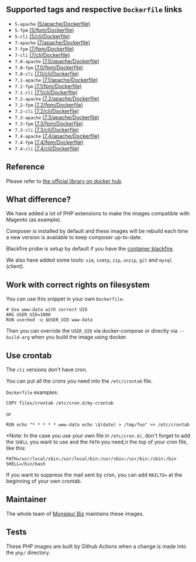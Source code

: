 ## Supported tags and respective `Dockerfile` links

* `5-apache` [(5/apache/Dockerfile)](https://github.com/monsieurbiz/docker/blob/master/php/5/apache/Dockerfile)
* `5-fpm` [(5/fpm/Dockerfile)](https://github.com/monsieurbiz/docker/blob/master/php/5/fpm/Dockerfile)
* `5-cli` [(5/cli/Dockerfile)](https://github.com/monsieurbiz/docker/blob/master/php/5/cli/Dockerfile)
* `7-apache` [(7/apache/Dockerfile)](https://github.com/monsieurbiz/docker/blob/master/php/7/apache/Dockerfile)
* `7-fpm` [(7/fpm/Dockerfile)](https://github.com/monsieurbiz/docker/blob/master/php/7/fpm/Dockerfile)
* `7-cli` [(7/cli/Dockerfile)](https://github.com/monsieurbiz/docker/blob/master/php/7/cli/Dockerfile)
* `7.0-apache` [(7.0/apache/Dockerfile)](https://github.com/monsieurbiz/docker/blob/master/php/7.0/apache/Dockerfile)
* `7.0-fpm` [(7.0/fpm/Dockerfile)](https://github.com/monsieurbiz/docker/blob/master/php/7.0/fpm/Dockerfile)
* `7.0-cli` [(7.0/cli/Dockerfile)](https://github.com/monsieurbiz/docker/blob/master/php/7.0/cli/Dockerfile)
* `7.1-apache` [(7.1/apache/Dockerfile)](https://github.com/monsieurbiz/docker/blob/master/php/7.1/apache/Dockerfile)
* `7.1-fpm` [(7.1/fpm/Dockerfile)](https://github.com/monsieurbiz/docker/blob/master/php/7.1/fpm/Dockerfile)
* `7.1-cli` [(7.1/cli/Dockerfile)](https://github.com/monsieurbiz/docker/blob/master/php/7.1/cli/Dockerfile)
* `7.2-apache` [(7.2/apache/Dockerfile)](https://github.com/monsieurbiz/docker/blob/master/php/7.2/apache/Dockerfile)
* `7.2-fpm` [(7.2/fpm/Dockerfile)](https://github.com/monsieurbiz/docker/blob/master/php/7.2/fpm/Dockerfile)
* `7.2-cli` [(7.2/cli/Dockerfile)](https://github.com/monsieurbiz/docker/blob/master/php/7.2/cli/Dockerfile)
* `7.3-apache` [(7.3/apache/Dockerfile)](https://github.com/monsieurbiz/docker/blob/master/php/7.3/apache/Dockerfile)
* `7.3-fpm` [(7.3/fpm/Dockerfile)](https://github.com/monsieurbiz/docker/blob/master/php/7.3/fpm/Dockerfile)
* `7.3-cli` [(7.3/cli/Dockerfile)](https://github.com/monsieurbiz/docker/blob/master/php/7.3/cli/Dockerfile)
* `7.4-apache` [(7.4/apache/Dockerfile)](https://github.com/monsieurbiz/docker/blob/master/php/7.4/apache/Dockerfile)
* `7.4-fpm` [(7.4/fpm/Dockerfile)](https://github.com/monsieurbiz/docker/blob/master/php/7.4/fpm/Dockerfile)
* `7.4-cli` [(7.4/cli/Dockerfile)](https://github.com/monsieurbiz/docker/blob/master/php/7.4/cli/Dockerfile)

## Reference

Please refer to [the official library on docker hub](https://hub.docker.com/_/php/).

## What difference?

We have added a lot of PHP extensions to make the images compatible with Magento (as example).

Composer is installed by default and these images will be rebuild each time a new version is available to keep composer up-to-date.

Blackfire probe is setup by default if you have the [container blackfire](https://hub.docker.com/r/blackfire/blackfire/).

We also have added some tools: `vim`, `ssmtp`, `zip`, `unzip`, `git` and `mysql` (client).

## Work with correct rights on filesystem

You can use this snippet in your own `Dockerfile`:

```
# Use www-data with correct UID
ARG USER_UID=1000
RUN usermod -u $USER_UID www-data
```

Then you can override the `USER_UID` via docker-compose or directly via `--build-arg` when you build the image using docker.

## Use crontab

The `cli` versions don't have cron.

You can put all the crons you need into the `/etc/crontab` file.

`Dockerfile` examples:

```
COPY files/crontab /etc/cron.d/my-crontab
```

or

```
RUN echo "* * * * * www-data echo \$(date) > /tmp/foo" >> /etc/crontab
```

*Note: In the case you use your own file in `/etc/cron.d/`, don't forget to add
the `SHELL` you want to use and the `PATH` you need,n the top of your cron file, like this:

```
PATH=/usr/local/sbin:/usr/local/bin:/usr/sbin:/usr/bin:/sbin:/bin
SHELL=/bin/bash
```

If you want to suppress the mail sent by cron, you can add `MAILTO=` at the beginning of your own crontab.

## Maintainer

The whole team of [Monsieur Biz](https://github.com/monsieurbiz) maintains these images.

## Tests

These PHP images are built by Github Actions when a change is made into the `php/` directory.

